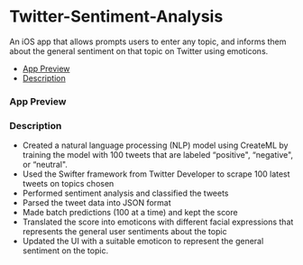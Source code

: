 # Twitter-Sentiment-Analysis
An iOS app that allows prompts users to enter any topic, and informs them about the general sentiment on that topic on Twitter using emoticons.

* [App Preview](#App-Preview)
* [Description](#Description)

### App Preview


### Description
* Created a natural language processing (NLP) model using CreateML by training the model with 100 tweets that are labeled “positive", “negative", or “neutral".
* Used the Swifter framework from Twitter Developer to scrape 100 latest tweets on topics chosen
* Performed sentiment analysis and classified the tweets 
* Parsed the tweet data into JSON format
* Made batch predictions (100 at a time) and kept the score 
* Translated the score into emoticons with different facial expressions that represents the general user sentiments about the topic
* Updated the UI with a suitable emoticon to represent the general sentiment on the topic.
